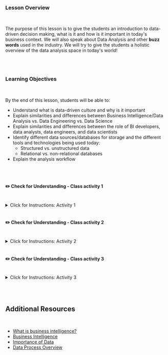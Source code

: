 <!-- # 7.1 - Introduction to Business Intelligence -->

### Lesson Overview

<br>

The purpose of this lesson is to give the students an introduction to data-driven decision making, what is it and how is it important in today's business context. We will also speak about Data Analysis and other **buzz words** used in the industry. We will try to give the students a holistic overview of the data analysis space in today's world!

<br><br>

### Learning Objectives

<br>

By the end of this lesson, students will be able to:

- Understand what is data-driven culture and why is it important
- Explain similarities and differences between Business Intelligence/Data Analysis vs. Data Engineering vs. Data Science
- Explain similarities and differences between the role of BI developers, data analysts, data engineers, and data scientists
- Identify different data sources/databases for storage and the different tools and technologies being used today:
  - Structured vs. unstructured data
  - Relational vs. non-relational databases
- Explain the analysis workflow

<br><br>

#### :pencil2: Check for Understanding - Class activity 1

<br>

<details>
  <summary> Click for Instructions: Activity 1 </summary>

<br>

- Go through this link: [Applications of Machine Learning by JavaPoint](https://www.javatpoint.com/applications-of-machine-learning)

  Learn more about different examples of Machine Learning such as:

  1. Image Recognition
  2. Speech recognition
  3. Traffic predictions, price predictions
  4. Recommendation systems
  5. Self driving cars
  6. Email spam filtering
  7. Online fraud detection, etc.

- Read about the different applications of artificial intelligence and Machine Learning. Discuss it along with the other colleagues in class.

Later in the lectures, we will provide some detailed examples of Business Intelligence as well. We would like you to compare the applications between the two later. Please keep in mind or try to understand the difference in the complexities of the problems tackled using each of them.

</details>

<br>

#### :pencil2: Check for Understanding - Class activity 2

<br>

<details>
  <summary> Click for Instructions: Activity 2 </summary>

  <br>

Research some examples of unstructured data and explain how they are different than structured data.

</details>

<br>

#### :pencil2: Check for Understanding - Class activity 3

<br>

<details>
  <summary> Click for Instructions: Activity 3 </summary>

<br>

Go through the links below and understand how BI was used to solve problems in the organizations.
Pick any 2 examples and discuss them with your colleagues in class:

- [Real world examples of business intelligence in use by Chartio](https://chartio.com/learn/business-intelligence/7-real-world-examples-of-business-intelligence-in-use/)
- [Customer Showcase by Microsoft](https://powerbi.microsoft.com/en-us/customer-showcase/)
- [Business Intelligence examples (published on Tableau official)](https://www.tableau.com/learn/articles/business-intelligence-examples)

</details>

<br><br>

## Additional Resources

<br>

- [What is business intelligence?](https://www.tableau.com/learn/articles/business-intelligence)
- [Business Intelligence](https://docs.google.com/presentation/d/1mHjhmuT1efrOjZwWOAWVkkUz5TPKyHwGp53kcxaw9LE/edit#slide=id.gdf0e9ec805_0_857)
- [Importance of Data](https://docs.google.com/presentation/d/1mCEFBoU__7FNUi3cxAI-gYZ10_VE5vyJgdtMfq78gWA/edit#slide=id.gdf0e9ec805_0_788)
- [Data Process Overview](https://docs.google.com/presentation/d/1xx_8VGg0oCCBgOopbJ5qxiiCjdxDHL4c8BRUvtqMNj0/edit#slide=id.gdf18de2e1d_0_268)
